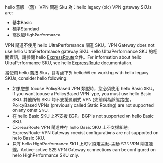 <span data-ttu-id="4d692-101">hello 舊版 （舊） VPN 閘道 Sku 為：</span><span class="sxs-lookup"><span data-stu-id="4d692-101">hello legacy (old) VPN gateway SKUs are:</span></span>

* <span data-ttu-id="4d692-102">基本</span><span class="sxs-lookup"><span data-stu-id="4d692-102">Basic</span></span>
* <span data-ttu-id="4d692-103">標準</span><span class="sxs-lookup"><span data-stu-id="4d692-103">Standard</span></span>
* <span data-ttu-id="4d692-104">高效能</span><span class="sxs-lookup"><span data-stu-id="4d692-104">HighPerformance</span></span>

<span data-ttu-id="4d692-105">VPN 閘道不使用 hello UltraPerformance 閘道 SKU。</span><span class="sxs-lookup"><span data-stu-id="4d692-105">VPN Gateway does not use hello UltraPerformance gateway SKU.</span></span> <span data-ttu-id="4d692-106">Hello UltraPerformance SKU 的相關資訊，請參閱 hello [ExpressRoute](../articles/expressroute/expressroute-about-virtual-network-gateways.md)文件。</span><span class="sxs-lookup"><span data-stu-id="4d692-106">For information about hello UltraPerformance SKU, see hello [ExpressRoute](../articles/expressroute/expressroute-about-virtual-network-gateways.md) documentation.</span></span>

<span data-ttu-id="4d692-107">當使用 hello 舊版 Sku，請考慮下列 hello:</span><span class="sxs-lookup"><span data-stu-id="4d692-107">When working with hello legacy SKUs, consider hello following:</span></span>

* <span data-ttu-id="4d692-108">如果您想 toouse PolicyBased VPN 類型時，您必須使用 hello Basic SKU。</span><span class="sxs-lookup"><span data-stu-id="4d692-108">If you want toouse a PolicyBased VPN type, you must use hello Basic SKU.</span></span> <span data-ttu-id="4d692-109">其他所有 SKU 均不支援原則式 VPN (先前稱為靜態路由)。</span><span class="sxs-lookup"><span data-stu-id="4d692-109">PolicyBased VPNs (previously called Static Routing) are not supported on any other SKU.</span></span>
* <span data-ttu-id="4d692-110">在 hello Basic SKU 上不支援 BGP。</span><span class="sxs-lookup"><span data-stu-id="4d692-110">BGP is not supported on hello Basic SKU.</span></span>
* <span data-ttu-id="4d692-111">ExpressRoute VPN 閘道共存 hello Basic SKU 上不支援組態。</span><span class="sxs-lookup"><span data-stu-id="4d692-111">ExpressRoute-VPN Gateway coexist configurations are not supported on hello Basic SKU.</span></span>
* <span data-ttu-id="4d692-112">只有 hello HighPerformance SKU 上可以設定主動-主動 S2S VPN 閘道連線。</span><span class="sxs-lookup"><span data-stu-id="4d692-112">Active-active S2S VPN Gateway connections can be configured on hello HighPerformance SKU only.</span></span>
